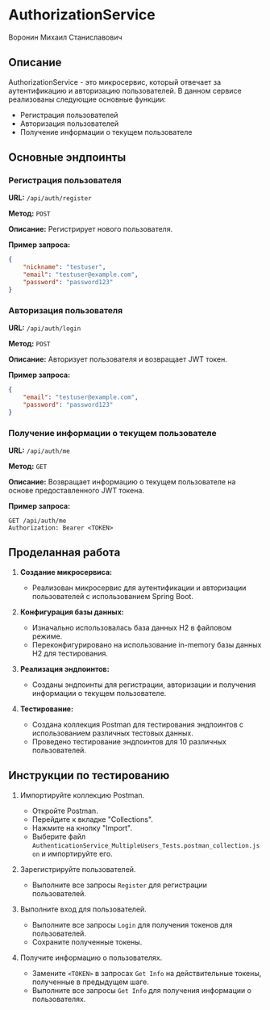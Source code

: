 
# AuthorizationService

Воронин Михаил Станиславович

## Описание

AuthorizationService - это микросервис, который отвечает за аутентификацию и авторизацию пользователей. В данном сервисе реализованы следующие основные функции:
- Регистрация пользователей
- Авторизация пользователей
- Получение информации о текущем пользователе

## Основные эндпоинты

### Регистрация пользователя

**URL:** `/api/auth/register`

**Метод:** `POST`

**Описание:** Регистрирует нового пользователя.

**Пример запроса:**
```json
{
    "nickname": "testuser",
    "email": "testuser@example.com",
    "password": "password123"
}
```

### Авторизация пользователя

**URL:** `/api/auth/login`

**Метод:** `POST`

**Описание:** Авторизует пользователя и возвращает JWT токен.

**Пример запроса:**
```json
{
    "email": "testuser@example.com",
    "password": "password123"
}
```

### Получение информации о текущем пользователе

**URL:** `/api/auth/me`

**Метод:** `GET`

**Описание:** Возвращает информацию о текущем пользователе на основе предоставленного JWT токена.

**Пример запроса:**
```
GET /api/auth/me
Authorization: Bearer <TOKEN>
```

## Проделанная работа

1. **Создание микросервиса:**
   - Реализован микросервис для аутентификации и авторизации пользователей с использованием Spring Boot.

2. **Конфигурация базы данных:**
   - Изначально использовалась база данных H2 в файловом режиме.
   - Переконфигурировано на использование in-memory базы данных H2 для тестирования.

3. **Реализация эндпоинтов:**
   - Созданы эндпоинты для регистрации, авторизации и получения информации о текущем пользователе.

4. **Тестирование:**
   - Создана коллекция Postman для тестирования эндпоинтов с использованием различных тестовых данных.
   - Проведено тестирование эндпоинтов для 10 различных пользователей.

## Инструкции по тестированию

1. Импортируйте коллекцию Postman.
   - Откройте Postman.
   - Перейдите к вкладке "Collections".
   - Нажмите на кнопку "Import".
   - Выберите файл `AuthenticationService_MultipleUsers_Tests.postman_collection.json` и импортируйте его.

2. Зарегистрируйте пользователей.
   - Выполните все запросы `Register` для регистрации пользователей.

3. Выполните вход для пользователей.
   - Выполните все запросы `Login` для получения токенов для пользователей.
   - Сохраните полученные токены.

4. Получите информацию о пользователях.
   - Замените `<TOKEN>` в запросах `Get Info` на действительные токены, полученные в предыдущем шаге.
   - Выполните все запросы `Get Info` для получения информации о пользователях.

